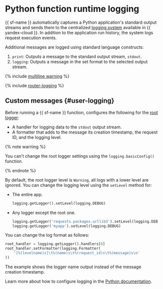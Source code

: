 # Python function runtime logging

{{ sf-name }} automatically captures a Python application's standard output streams and sends them to the centralized [logging system](../../operations/function/function-logs.md) available in {{ yandex-cloud }}. In addition to the application run history, the system logs request execution events.

Additional messages are logged using standard language constructs:
1. `print`: Outputs a message to the standard output stream, `stdout`.
1. `logging`: Outputs a message in the set format to the selected output stream.

{% include [multiline warning](../../../_includes/functions/multiline.md) %}

{% include [router-logging](../../../_includes/functions/router-logging.md) %}

## Custom messages {#user-logging}

Before running a {{ sf-name }} function, configures the following for the [root logger](https://docs.python.org/3/howto/logging.html#advanced-logging-tutorial):
* A handler for logging data to the `stdout` output stream.
* A formatter that adds to the message its creation timestamp, the request ID, and the logging level.

{% note warning %}

You can't change the root logger settings using the `logging.basicConfig()` function.

{% endnote %}

By default, the root logger level is `Warning`, all logs with a lower level are ignored. You can change the logging level using the `setLevel` method for:

* The entire app.
  ```python
  logging.getLogger().setLevel(logging.DEBUG)
  ```
* Any logger except the root one.
  ```python
  logging.getLogger('requests.packages.urllib3').setLevel(logging.DEBUG)
  logging.getLogger('myapp').setLevel(logging.DEBUG)
  ```

You can change the log format as follows:

```python
root_handler = logging.getLogger().handlers[0]
root_handler.setFormatter(logging.Formatter(
	'[%(levelname)s]\t%(name)s\t%(request_id)s\t%(message)s\n'
))
```

The example shows the logger name output instead of the message creation timestamp.

Learn more about how to configure logging in the [Python documentation](https://docs.python.org/3/howto/logging.html#configuring-logging).
